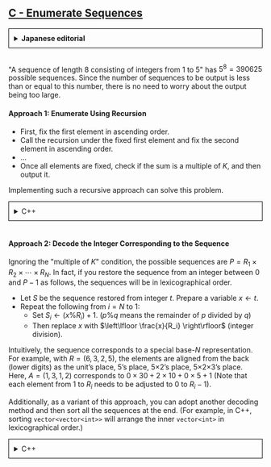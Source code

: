 ## [C - Enumerate Sequences](https://atcoder.jp/contests/abc367/tasks/abc367_c)

<details style="border: 1px solid black; padding: 10px;"><summary><b>Japanese editorial</b></summary><br>

「 $1$ 以上 $5$ 以下の整数からなる長さ $8$ の数列」は $5^8=390625$ 個です。 出力すべき数列の個数はこの数以下なので、出力が大きすぎる心配をする必要はありません。

#### 方針1. 再帰を使って列挙する

* 最初に $1$ つ目の要素を小さい順に固定する
* $1$ つ目の要素を固定した下に再帰を呼び、 $2$ つ目の要素を小さい順に固定する
* $\dots$
* 要素が出そろったら、総和が $K$ の倍数であるかを判定した後出力する

というような再帰を実装するとこの問題に正解できます。

実装例 (C++):

```cpp
#include<bits/stdc++.h>

using namespace std;

int n,k;
int r[8];
int seq[8];

void solve(int lv){
  if(lv==n){
    int s=0;
    for(int i=0;i<n;i++){ s+=seq[i]; }
    if(s%k==0){
      for(int i=0;i<n;i++){
        if(i){cout << " ";}
        cout << seq[i];
      }cout << "\n";
    }
    return;
  }
  for(int i=1;i<=r[lv];i++){
    seq[lv]=i;
    solve(lv+1);
  }
}

int main(){
  cin >> n >> k;
  for(int i=0;i<n;i++){
    cin >> r[i];
  }
  solve(0);
  return 0;
}
```



#### 方針2. 数列に対応する整数をデコードする

「 $K$ の倍数 」という条件を無視すれば、数列として考えられるものは  $P = R_1 \times R_2 \times \cdots \times R_N$ 通りです。
実は、 $0$ から $P−1$ までの整数から以下の通りに数列を復元すれば、その数列は辞書順に並びます。

* 整数 $t$ から復元される数列を $S$ とする。また、変数 $x \gets t$ を用意する。
* $i = N$ から $1$ まで、次を繰り返す。
  * $S_i \gets (x\%R_i)+1$ とする。 ( $p\%q \dots p$ を $q$ で割った余り)
  * その後、 $x$ を $\dfrac{x}{R_i}$ (小数点以下切り捨て) に置き換える。

直感的には、数列は特殊な N 進法表記に対応します。
$R = (6,3,2,5)$ とすると、後ろの要素(下の位)から順に $1$ の位、 $5$ の位、 $5 \times 2$ の位、 $5 \times 2 \times 3$ の位 と並んでいると捉えることができます。ここで、 $A = (1,3,1,2)$ は $0\times 30 + 2 \times 10 + 0 \times 5 + 1$ に対応します (この際、 $1$ から $R_i$ までの各要素を $0$ から $R_i−1$ までに修正する必要があることに注意してください)。

他にも、この方針の亜種として別のデコード方法を採用し最後に全ての数列をソートするという方法もあります。 ( 例えば C++ では、 `vector<vector<int>>` をソートすると中身の `vector<int>` を辞書順に並べることができます)

実装例 (C++):


```cpp
#include<bits/stdc++.h>

using namespace std;

int n,k;
int r[8];
int seq[8];

int main(){
  cin >> n >> k;
  int tot=1;
  for(int i=0;i<n;i++){
    cin >> r[i];
    tot*=r[i];
  }
  for(int t=0;t<tot;t++){
    int x=t;
    int s=0;
    for(int i=n-1;i>=0;i--){
      seq[i]=(x%r[i])+1;
      s+=seq[i];
      x/=r[i];
    }
    if(s%k==0){
      for(int i=0;i<n;i++){
        if(i){cout << " ";}
        cout << seq[i];
      }cout << "\n";
    }
  }
  return 0;
}
```


</details><br>

"A sequence of length 8 consisting of integers from 1 to 5" has $5^8 = 390625$ possible sequences. Since the number of sequences to be output is less than or equal to this number, there is no need to worry about the output being too large.

#### Approach 1: Enumerate Using Recursion

* First, fix the first element in ascending order.
* Call the recursion under the fixed first element and fix the second element in ascending order.
* $\dots$
* Once all elements are fixed, check if the sum is a multiple of $K$, and then output it.

Implementing such a recursive approach can solve this problem.

<details style="border: 1px solid black; padding: 10px;"><summary>C++</summary>

```cpp
#include<bits/stdc++.h>

using namespace std;

int n,k;
int r[8];
int seq[8];

void solve(int lv){
  if(lv==n){
    int s=0;
    for(int i=0;i<n;i++){ s+=seq[i]; }
    if(s%k==0){
      for(int i=0;i<n;i++){
        if(i){cout << " ";}
        cout << seq[i];
      }cout << "\n";
    }
    return;
  }
  for(int i=1;i<=r[lv];i++){
    seq[lv]=i;
    solve(lv+1);
  }
}

int main(){
  cin >> n >> k;
  for(int i=0;i<n;i++){
    cin >> r[i];
  }
  solve(0);
  return 0;
}
```

</details><br>

#### Approach 2: Decode the Integer Corresponding to the Sequence

Ignoring the "multiple of $K$" condition, the possible sequences are $P = R_1 \times R_2 \times \cdots \times R_N$. 
In fact, if you restore the sequence from an integer between 0 and $P-1$ as follows, the sequences will be in lexicographical order.

* Let $S$ be the sequence restored from integer $t$. Prepare a variable $x \gets t$.
* Repeat the following from $i = N$ to 1:
  * Set $S_i \gets (x \% R_i) + 1$. ($p \% q$ means the remainder of $p$ divided by $q$)
  * Then replace $x$ with $\left\lfloor \frac{x}{R_i} \right\rfloor$ (integer division).

Intuitively, the sequence corresponds to a special base-$N$ representation.
For example, with $R = (6,3,2,5)$, the elements are aligned from the back (lower digits) as the unit’s place, 5’s place, 5×2’s place, 5×2×3’s place. Here, $A = (1,3,1,2)$ corresponds to $0 \times 30 + 2 \times 10 + 0 \times 5 + 1$ (Note that each element from 1 to $R_i$ needs to be adjusted to 0 to $R_i−1$).

Additionally, as a variant of this approach, you can adopt another decoding method and then sort all the sequences at the end. (For example, in C++, sorting `vector<vector<int>>` will arrange the inner `vector<int>` in lexicographical order.)

<details style="border: 1px solid black; padding: 10px;"><summary>C++</summary>

```cpp
#include<bits/stdc++.h>

using namespace std;

int n,k;
int r[8];
int seq[8];

int main(){
  cin >> n >> k;
  int tot=1;
  for(int i=0;i<n;i++){
    cin >> r[i];
    tot*=r[i];
  }
  for(int t=0;t<tot;t++){
    int x=t;
    int s=0;
    for(int i=n-1;i>=0;i--){
      seq[i]=(x%r[i])+1;
      s+=seq[i];
      x/=r[i];
    }
    if(s%k==0){
      for(int i=0;i<n;i++){
        if(i){cout << " ";}
        cout << seq[i];
      }cout << "\n";
    }
  }
  return 0;
}
```

</details><br>
